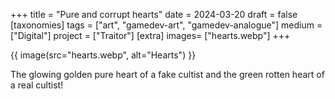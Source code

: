 +++
title = "Pure and corrupt hearts"
date = 2024-03-20
draft =  false
[taxonomies]
tags = ["art", "gamedev-art", "gamedev-analogue"]
medium = ["Digital"]
project = ["Traitor"]
[extra]
images= ["hearts.webp"]
+++

{{ image(src="hearts.webp", alt="Hearts") }}

The glowing golden pure heart of a fake cultist and the green rotten heart of a real cultist!
